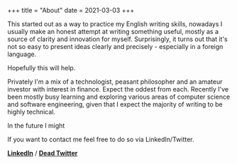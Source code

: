 +++
title = "About"
date = 2021-03-03
+++

This started out as a way to practice my English writing skills, nowadays I usually make an honest attempt at writing something useful, mostly as a source of clarity and innovation for myself.
Surprisingly, it turns out that it's not so easy to present ideas clearly and precisely - especially in a foreign language.

Hopefully this will help.

Privately I'm a mix of a technologist, peasant philosopher and an amateur investor with interest in finance. Expect the oddest from each. Recently I've been mostly busy learning and exploring various areas of computer science and software engineering, given that I expect the majority of writing to be highly technical.

In the future I might 

If you want to contact me feel free to do so via LinkedIn/Twitter.

[**LinkedIn**](https://www.linkedin.com/in/marcin-mazurkiewicz-aa57b278/) / [**Dead Twitter**](https://twitter.com/deithu)
